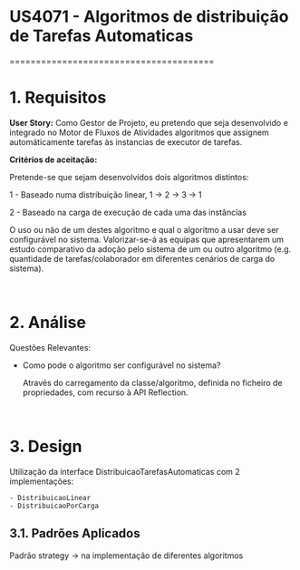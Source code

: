 # US4071 - Algoritmos de distribuição de Tarefas Automaticas
=======================================


# 1. Requisitos

**User Story:**
Como Gestor de Projeto, eu pretendo que seja desenvolvido e integrado no Motor de Fluxos de Atividades algoritmos que assignem automáticamente tarefas às instancias de executor de tarefas.

**Critérios de aceitação:**

Pretende-se que sejam desenvolvidos dois algoritmos distintos:

1 - Baseado numa distribuição linear, 1 -> 2 -> 3 -> 1

2 - Baseado na carga de execução de cada uma das instâncias

O uso ou não de um destes algoritmo e qual o algoritmo a usar deve ser configurável no sistema.
Valorizar-se-á as equipas que apresentarem um estudo comparativo da adoção pelo sistema de um ou outro algoritmo (e.g. quantidade de tarefas/colaborador em diferentes cenários de carga do sistema).


<br>

# 2. Análise

Questões Relevantes:

* Como pode o algoritmo ser configurável no sistema?

	Através do carregamento da classe/algoritmo, definida no ficheiro de propriedades, com recurso à API Reflection.

<br>

# 3. Design

Utilização da interface DistribuicaoTarefasAutomaticas com 2 implementações:

	- DistribuicaoLinear
	- DistribuicaoPorCarga
	


## 3.1. Padrões Aplicados

Padrão strategy -> na implementação de diferentes algoritmos







